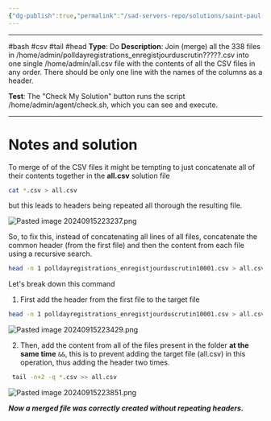```yaml
---
{"dg-publish":true,"permalink":"/sad-servers-repo/solutions/saint-paul-merge-many-cs-vs-files/","dgPassFrontmatter":true}
---
```


---
#bash #csv #tail #head
**Type**: Do
**Description**: Join (merge) all the 338 files in /home/admin/polldayregistrations_enregistjourduscrutin?????.csv into one single /home/admin/all.csv file with the contents of all the CSV files in any order. There should be only one line with the names of the columns as a header.

**Test**: The "Check My Solution" button runs the script /home/admin/agent/check.sh, which you can see and execute.

---
# Notes and solution
To merge of of the CSV files it might be tempting to just concatenate all of their contents together in the **all.csv** solution file

```bash
cat *.csv > all.csv
```

but this leads to headers being repeated all thorough the resulting file.

![Pasted image 20240915223237.png](/img/user/Sad%20Servers%20repo/Solutions/Reference%20images/Pasted%20image%2020240915223237.png)

So, to fix this, instead of concatenating all lines of all files, concatenate the common header (from the first file) and then the content from each file using a recursive search.

```bash
head -n 1 polldayregistrations_enregistjourduscrutin10001.csv > all.csv && tail -n+2 -q *.csv >> all.csv
```

Let's break down this command 

1. First add the header from the first file to the target file
```bash
head -n 1 polldayregistrations_enregistjourduscrutin10001.csv > all.csv
```
![Pasted image 20240915223429.png](/img/user/Sad%20Servers%20repo/Solutions/Reference%20images/Pasted%20image%2020240915223429.png)

2. Then, add the content from all of the files present in the folder **at the same time** `&&`, this is to prevent adding the target file (all.csv) in this operation, thus adding the header two times.
```bash
 tail -n+2 -q *.csv >> all.csv
```
![Pasted image 20240915223851.png](/img/user/Sad%20Servers%20repo/Solutions/Reference%20images/Pasted%20image%2020240915223851.png)

___Now a merged file was correctly created without repeating headers.___
